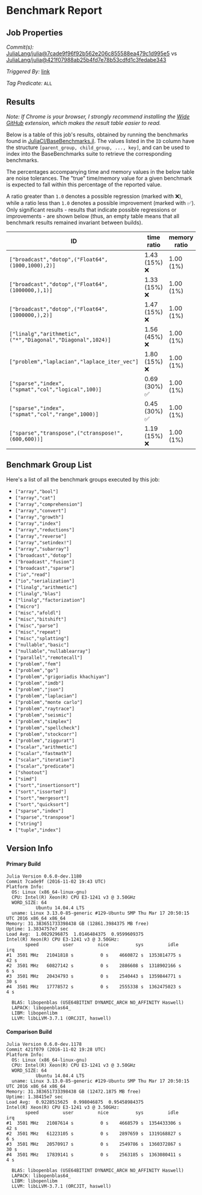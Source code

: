 # Benchmark Report

## Job Properties

*Commit(s):* [JuliaLang/julia@7cade9f96f92b562e206c855588ea479c1d995e5](https://github.com/JuliaLang/julia/commit/7cade9f96f92b562e206c855588ea479c1d995e5) vs [JuliaLang/julia@421f07988ab25b4fd7e78b53cdfd1c3fedabe343](https://github.com/JuliaLang/julia/commit/421f07988ab25b4fd7e78b53cdfd1c3fedabe343)

*Triggered By:* [link](https://github.com/JuliaLang/julia/pull/19188#issuecomment-258159314)

*Tag Predicate:* `ALL`

## Results

*Note: If Chrome is your browser, I strongly recommend installing the [Wide GitHub](https://chrome.google.com/webstore/detail/wide-github/kaalofacklcidaampbokdplbklpeldpj?hl=en)
extension, which makes the result table easier to read.*

Below is a table of this job's results, obtained by running the benchmarks found in
[JuliaCI/BaseBenchmarks.jl](https://github.com/JuliaCI/BaseBenchmarks.jl). The values
listed in the `ID` column have the structure `[parent_group, child_group, ..., key]`,
and can be used to index into the BaseBenchmarks suite to retrieve the corresponding
benchmarks.

The percentages accompanying time and memory values in the below table are noise tolerances. The "true"
time/memory value for a given benchmark is expected to fall within this percentage of the reported value.

A ratio greater than `1.0` denotes a possible regression (marked with :x:), while a ratio less
than `1.0` denotes a possible improvement (marked with :white_check_mark:). Only significant results - results
that indicate possible regressions or improvements - are shown below (thus, an empty table means that all
benchmark results remained invariant between builds).

| ID | time ratio | memory ratio |
|----|------------|--------------|
| `["broadcast","dotop",("Float64",(1000,1000),2)]` | 1.43 (15%) :x: | 1.00 (1%)  |
| `["broadcast","dotop",("Float64",(1000000,),1)]` | 1.33 (15%) :x: | 1.00 (1%)  |
| `["broadcast","dotop",("Float64",(1000000,),2)]` | 1.47 (15%) :x: | 1.00 (1%)  |
| `["linalg","arithmetic",("*","Diagonal","Diagonal",1024)]` | 1.56 (45%) :x: | 1.00 (1%)  |
| `["problem","laplacian","laplace_iter_vec"]` | 1.80 (15%) :x: | 1.00 (1%)  |
| `["sparse","index",("spmat","col","logical",100)]` | 0.69 (30%) :white_check_mark: | 1.00 (1%)  |
| `["sparse","index",("spmat","col","range",1000)]` | 0.45 (30%) :white_check_mark: | 1.00 (1%)  |
| `["sparse","transpose",("ctranspose!",(600,600))]` | 1.19 (15%) :x: | 1.00 (1%)  |

## Benchmark Group List

Here's a list of all the benchmark groups executed by this job:

- `["array","bool"]`
- `["array","cat"]`
- `["array","comprehension"]`
- `["array","convert"]`
- `["array","growth"]`
- `["array","index"]`
- `["array","reductions"]`
- `["array","reverse"]`
- `["array","setindex!"]`
- `["array","subarray"]`
- `["broadcast","dotop"]`
- `["broadcast","fusion"]`
- `["broadcast","sparse"]`
- `["io","read"]`
- `["io","serialization"]`
- `["linalg","arithmetic"]`
- `["linalg","blas"]`
- `["linalg","factorization"]`
- `["micro"]`
- `["misc","afoldl"]`
- `["misc","bitshift"]`
- `["misc","parse"]`
- `["misc","repeat"]`
- `["misc","splatting"]`
- `["nullable","basic"]`
- `["nullable","nullablearray"]`
- `["parallel","remotecall"]`
- `["problem","fem"]`
- `["problem","go"]`
- `["problem","grigoriadis khachiyan"]`
- `["problem","imdb"]`
- `["problem","json"]`
- `["problem","laplacian"]`
- `["problem","monte carlo"]`
- `["problem","raytrace"]`
- `["problem","seismic"]`
- `["problem","simplex"]`
- `["problem","spellcheck"]`
- `["problem","stockcorr"]`
- `["problem","ziggurat"]`
- `["scalar","arithmetic"]`
- `["scalar","fastmath"]`
- `["scalar","iteration"]`
- `["scalar","predicate"]`
- `["shootout"]`
- `["simd"]`
- `["sort","insertionsort"]`
- `["sort","issorted"]`
- `["sort","mergesort"]`
- `["sort","quicksort"]`
- `["sparse","index"]`
- `["sparse","transpose"]`
- `["string"]`
- `["tuple","index"]`

## Version Info

#### Primary Build

```
Julia Version 0.6.0-dev.1180
Commit 7cade9f (2016-11-02 19:43 UTC)
Platform Info:
  OS: Linux (x86_64-linux-gnu)
  CPU: Intel(R) Xeon(R) CPU E3-1241 v3 @ 3.50GHz
  WORD_SIZE: 64
           Ubuntu 14.04.4 LTS
  uname: Linux 3.13.0-85-generic #129-Ubuntu SMP Thu Mar 17 20:50:15 UTC 2016 x86_64 x86_64
Memory: 31.383651733398438 GB (12861.3984375 MB free)
Uptime: 1.3834757e7 sec
Load Avg:  1.0029296875  1.0146484375  0.9599609375
Intel(R) Xeon(R) CPU E3-1241 v3 @ 3.50GHz: 
       speed         user         nice          sys         idle          irq
#1  3501 MHz   21041818 s          0 s    4660872 s  1353814775 s         42 s
#2  3501 MHz   60827142 s          0 s    2886608 s  1318902166 s          6 s
#3  3501 MHz   20434793 s          0 s    2540443 s  1359844771 s         30 s
#4  3501 MHz   17778572 s          0 s    2555338 s  1362475023 s          4 s

  BLAS: libopenblas (USE64BITINT DYNAMIC_ARCH NO_AFFINITY Haswell)
  LAPACK: libopenblas64_
  LIBM: libopenlibm
  LLVM: libLLVM-3.7.1 (ORCJIT, haswell)

```

#### Comparison Build

```
Julia Version 0.6.0-dev.1178
Commit 421f079 (2016-11-02 19:28 UTC)
Platform Info:
  OS: Linux (x86_64-linux-gnu)
  CPU: Intel(R) Xeon(R) CPU E3-1241 v3 @ 3.50GHz
  WORD_SIZE: 64
           Ubuntu 14.04.4 LTS
  uname: Linux 3.13.0-85-generic #129-Ubuntu SMP Thu Mar 17 20:50:15 UTC 2016 x86_64 x86_64
Memory: 31.383651733398438 GB (12472.1875 MB free)
Uptime: 1.38415e7 sec
Load Avg:  0.9228515625  0.998046875  0.95458984375
Intel(R) Xeon(R) CPU E3-1241 v3 @ 3.50GHz: 
       speed         user         nice          sys         idle          irq
#1  3501 MHz   21087614 s          0 s    4668579 s  1354433306 s         42 s
#2  3501 MHz   61223105 s          0 s    2897659 s  1319168827 s          6 s
#3  3501 MHz   20570917 s          0 s    2549786 s  1360372867 s         30 s
#4  3501 MHz   17839141 s          0 s    2563185 s  1363080411 s          4 s

  BLAS: libopenblas (USE64BITINT DYNAMIC_ARCH NO_AFFINITY Haswell)
  LAPACK: libopenblas64_
  LIBM: libopenlibm
  LLVM: libLLVM-3.7.1 (ORCJIT, haswell)

```
